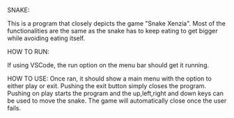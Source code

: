 SNAKE:

This is a program that closely depicts the game "Snake Xenzia". Most of the functionalities are the same as the snake has to keep eating to get bigger while avoiding eating itself. 

HOW TO RUN:

If using VSCode, the run option on the menu bar should get it running.

HOW TO USE:
Once ran, it should show a main menu with the option to either play or exit. Pushing the exit button simply closes the program. Pushing on play starts the program and the up,left,right and down keys can be used to move the snake. The game will automatically close once the user fails.
 
